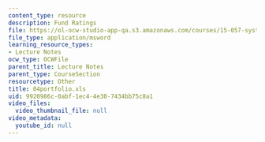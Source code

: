 ```yaml
---
content_type: resource
description: Fund Ratings
file: https://ol-ocw-studio-app-qa.s3.amazonaws.com/courses/15-057-systems-optimization-spring-2003/9920986c0abf1ec44e307434bb75c8a1_04portfolio.xls
file_type: application/msword
learning_resource_types:
- Lecture Notes
ocw_type: OCWFile
parent_title: Lecture Notes
parent_type: CourseSection
resourcetype: Other
title: 04portfolio.xls
uid: 9920986c-0abf-1ec4-4e30-7434bb75c8a1
video_files:
  video_thumbnail_file: null
video_metadata:
  youtube_id: null
---
```

